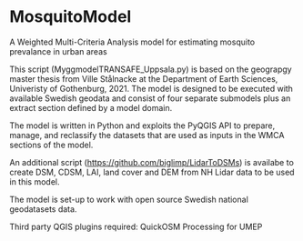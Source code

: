 # MosquitoModel
A Weighted Multi-Criteria Analysis model for estimating mosquito prevalance in urban areas


This script (MyggmodelTRANSAFE_Uppsala.py) is based on the geograpgy master thesis from Ville Stålnacke at the Department of Earth Sciences, Univeristy of Gothenburg, 2021. The model is designed to be executed with available Swedish geodata and consist of four separate submodels plus an extract section defined by a model domain. 

The model is written in Python and exploits the PyQGIS API to prepare, manage, and reclassify the datasets that are used as inputs in the WMCA sections of the model.

An additional script (https://github.com/biglimp/LidarToDSMs) is availabe to create DSM, CDSM, LAI, land cover and DEM from NH Lidar data to be used in this model.

The model is set-up to work with open source Swedish national geodatasets data.

Third party QGIS plugins required:
QuickOSM
Processing for UMEP

